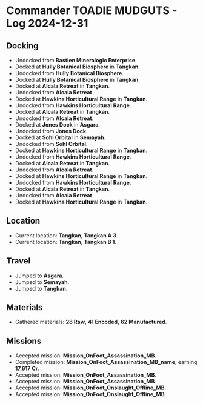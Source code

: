 # Commander TOADIE MUDGUTS - Log 2024-12-31

## Docking
- Undocked from **Bastien Mineralogic Enterprise**.
- Docked at **Hully Botanical Biosphere** in **Tangkan**.
- Undocked from **Hully Botanical Biosphere**.
- Docked at **Hully Botanical Biosphere** in **Tangkan**.
- Docked at **Alcala Retreat** in **Tangkan**.
- Undocked from **Alcala Retreat**.
- Docked at **Hawkins Horticultural Range** in **Tangkan**.
- Undocked from **Hawkins Horticultural Range**.
- Docked at **Alcala Retreat** in **Tangkan**.
- Undocked from **Alcala Retreat**.
- Docked at **Jones Dock** in **Asgara**.
- Undocked from **Jones Dock**.
- Docked at **Sohl Orbital** in **Semayah**.
- Undocked from **Sohl Orbital**.
- Docked at **Hawkins Horticultural Range** in **Tangkan**.
- Undocked from **Hawkins Horticultural Range**.
- Docked at **Alcala Retreat** in **Tangkan**.
- Undocked from **Alcala Retreat**.
- Docked at **Hawkins Horticultural Range** in **Tangkan**.
- Undocked from **Hawkins Horticultural Range**.
- Docked at **Alcala Retreat** in **Tangkan**.
- Undocked from **Alcala Retreat**.
- Docked at **Hawkins Horticultural Range** in **Tangkan**.

## Location
- Current location: **Tangkan**, **Tangkan A 3**.
- Current location: **Tangkan**, **Tangkan B 1**.

## Travel
- Jumped to **Asgara**.
- Jumped to **Semayah**.
- Jumped to **Tangkan**.

## Materials
- Gathered materials: **28 Raw**, **41 Encoded**, **62 Manufactured**.

## Missions
- Accepted mission: **Mission_OnFoot_Assassination_MB**.
- Completed mission: **Mission_OnFoot_Assassination_MB_name**, earning **17,617 Cr**.
- Accepted mission: **Mission_OnFoot_Assassination_MB**.
- Accepted mission: **Mission_OnFoot_Assassination_MB**.
- Accepted mission: **Mission_OnFoot_Onslaught_Offline_MB**.
- Accepted mission: **Mission_OnFoot_Onslaught_Offline_MB**.

